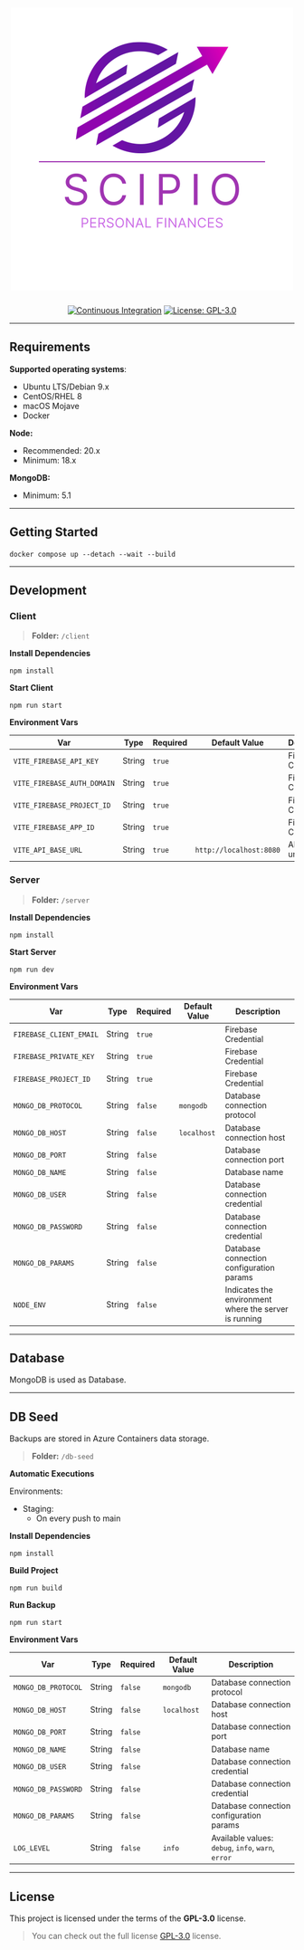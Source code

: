 <h1 align="center">
    <a>
        <img src="./.github/documentation/logo.png">
    </a>
</h1>

<p align="center">
    <a href="https://github.com/jayc13/scipio-project/actions/workflows/continuous-integration.yml"><img src="https://github.com/jayc13/scipio-project/actions/workflows/continuous-integration.yml/badge.svg?branch=main" alt="Continuous Integration"></a>
    <a href="https://opensource.org/licenses/GPL-3.0"><img src="https://img.shields.io/badge/License-GPL-blue.svg" alt="License: GPL-3.0"></a>
</p>

<p align="center">
  <i align="center"></i>
</p>

------

## Requirements

**Supported operating systems**:

- Ubuntu LTS/Debian 9.x
- CentOS/RHEL 8
- macOS Mojave
- Docker

**Node:**

- Recommended: 20.x
- Minimum: 18.x

**MongoDB:**

- Minimum: 5.1

------

## Getting Started

```shell
docker compose up --detach --wait --build
```

------

## Development

### Client

> **Folder:** `/client`

**Install Dependencies**

```shell
npm install
```

**Start Client**

```shell
npm run start
```

**Environment Vars**

| Var                         | Type   | Required | Default Value           | Description         |
|-----------------------------|--------|----------|-------------------------|---------------------|
| `VITE_FIREBASE_API_KEY`     | String | `true`   |                         | Firebase Credential |
| `VITE_FIREBASE_AUTH_DOMAIN` | String | `true`   |                         | Firebase Credential |
| `VITE_FIREBASE_PROJECT_ID`  | String | `true`   |                         | Firebase Credential |
| `VITE_FIREBASE_APP_ID`      | String | `true`   |                         | Firebase Credential |
| `VITE_API_BASE_URL`         | String | `true`   | `http://localhost:8080` | API base url        |

### Server

> **Folder:** `/server`

**Install Dependencies**

```shell
npm install
```

**Start Server**

```shell
npm run dev
```

**Environment Vars**

| Var                     | Type    | Required | Default Value | Description                                           |
|-------------------------|---------|----------|---------------|-------------------------------------------------------|
| `FIREBASE_CLIENT_EMAIL` | String  | `true`   |               | Firebase Credential                                   |
| `FIREBASE_PRIVATE_KEY`  | String  | `true`   |               | Firebase Credential                                   |
| `FIREBASE_PROJECT_ID`   | String  | `true`   |               | Firebase Credential                                   |
| `MONGO_DB_PROTOCOL`     | String  | `false`  | `mongodb`     | Database connection protocol                          |
| `MONGO_DB_HOST`         | String  | `false`  | `localhost`   | Database connection host                              |
| `MONGO_DB_PORT`         | String  | `false`  |               | Database connection port                              |
| `MONGO_DB_NAME`         | String  | `false`  |               | Database name                                         |
| `MONGO_DB_USER`         | String  | `false`  |               | Database connection credential                        |
| `MONGO_DB_PASSWORD`     | String  | `false`  |               | Database connection credential                        |
| `MONGO_DB_PARAMS`       | String  | `false`  |               | Database connection configuration params              | 
| `NODE_ENV`              | String  | `false`  |               | Indicates the environment where the server is running | 

------

## Database

MongoDB is used as Database.

------

## DB Seed

Backups are stored in Azure Containers data storage.

> **Folder:** `/db-seed`

**Automatic Executions**

Environments: 
- Staging:
  - On every push to main

**Install Dependencies**

```shell
npm install
```

**Build Project**

```shell
npm run build
```

**Run Backup**

```shell
npm run start
```

**Environment Vars**

| Var                 | Type   | Required | Default Value | Description                                        |
|---------------------|--------|----------|---------------|----------------------------------------------------|
| `MONGO_DB_PROTOCOL` | String | `false`  | `mongodb`     | Database connection protocol                       |
| `MONGO_DB_HOST`     | String | `false`  | `localhost`   | Database connection host                           |
| `MONGO_DB_PORT`     | String | `false`  |               | Database connection port                           |
| `MONGO_DB_NAME`     | String | `false`  |               | Database name                                      |
| `MONGO_DB_USER`     | String | `false`  |               | Database connection credential                     |
| `MONGO_DB_PASSWORD` | String | `false`  |               | Database connection credential                     |
| `MONGO_DB_PARAMS`   | String | `false`  |               | Database connection configuration params           | 
| `LOG_LEVEL`         | String | `false`  | `info`        | Available values: `debug`, `info`, `warn`, `error` | 

------

## License

This project is licensed under the terms of the **GPL-3.0** license.

> You can check out the full license [GPL-3.0](./LICENSE) license.
